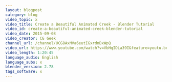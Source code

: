 ```yaml
---
layout: blogpost
category: blog
video_topic: x
video_title: Create a Beautiful Animated Creek - Blender Tutorial
video_id: create-a-beautiful-animated-creek-blender-tutorial
video_date: 2015-09-08
video_creator: CG Geek
channel_url: /channel/UCG8AxMVa6eutIGxrdnDxWpQ
video_url: https://www.youtube.com/watch?v=VbHqIDLa39I&feature=youtu.be
video_length: 1:20:45
language_audio: English
language_subs: x
blender_version: 2.78
tags_software: x
---
```

